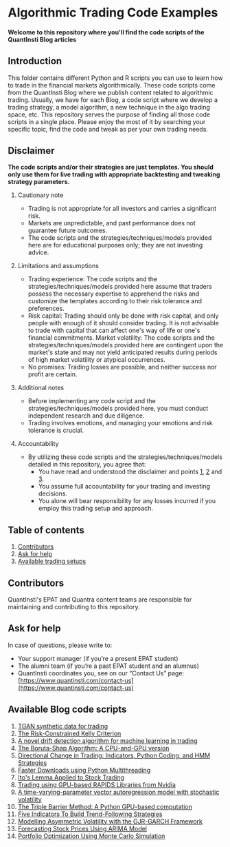 # Algorithmic Trading Code Examples
#### Welcome to this repository where you'll find the code scripts of the QuantInsti Blog articles

## Introduction 

This folder contains different Python and R scripts you can use to learn how to trade in the financial markets algorithmically. These code scripts come from the QuantInsti Blog where we publish content related to algorithmic trading. Usually, we have for each Blog, a code script where we develop a trading strategy, a model algorithm, a new technique in the algo trading space, etc. This repository serves the purpose of finding all those code scripts in a single place. Please enjoy the most of it by searching your specific topic, find the code and tweak as per your own trading needs.

## Disclaimer
**The code scripts and/or their strategies are just templates. You should only use them for live trading with appropriate backtesting and tweaking strategy parameters.**

1. Cautionary note <a id='one'></a>
   
    - Trading is not appropriate for all investors and carries a significant risk.
    - Markets are unpredictable, and past performance does not guarantee future outcomes.
    - The code scripts and the strategies/techniques/models provided here are for educational purposes only; they are not investing advice.
2. Limitations and assumptions <a id='two'></a>
    - Trading experience: The code scripts and the strategies/techniques/models provided here assume that traders possess the necessary expertise to apprehend the risks and customize the templates according to their risk tolerance and preferences.
    - Risk capital: Trading should only be done with risk capital, and only people with enough of it should consider trading. It is not advisable to trade with capital that can affect one's way of life or one's financial commitments.
    Market volatility: The code scripts and the strategies/techniques/models provided here are contingent upon the market's state and may not yield anticipated results during periods of high market volatility or atypical occurrences.
    - No promises: Trading losses are possible, and neither success nor profit are certain.
3. Additional notes <a id='three'></a>
    - Before implementing any code script and the strategies/techniques/models provided here, you must conduct independent research and due diligence.
    - Trading involves emotions, and managing your emotions and risk tolerance is crucial.
4. Accountability
    - By utilizing these code scripts and the strategies/techniques/models detailed in this repository, you agree that:
        - You have read and understood the disclaimer and points [1](#one), [2](#two) and [3](#three).
        - You assume full accountability for your trading and investing decisions.
        - You alone will bear responsibility for any losses incurred if you employ this trading setup and approach.

## Table of contents
1. [Contributors](#contributors)
2. [Ask for help](#help)
3. [Available trading setups](#setups)

<a id='contributors'></a>
## Contributors
QuantInsti's EPAT and Quantra content teams are responsible for maintaining and contributing to this repository.

<a id='help'></a>
## Ask for help
In case of questions, please write to:
- Your support manager (if you’re a present EPAT student)
- The alumni team (if you’re a past EPAT student and an alumnus)
- QuantInsti coordinates you, see on our “Contact Us” page: [https://www.quantinsti.com/contact-us](https://www.quantinsti.com/contact-us)

<a id='setups'></a>
## Available Blog code scripts

1. [TGAN synthetic data for trading](https://github.com/quantra-go-algo/Algorithmic-Trading-Code-Examples/tree/main/blog_articles/tgan-for-trading)
2. [The Risk-Constrained Kelly Criterion](https://github.com/quantra-go-algo/Algorithmic-Trading-Code-Examples/tree/main/blog_articles/risk-constrained-kelly-criterion)
3. [A novel drift detection algorithm for machine learning in trading](https://github.com/QuantInsti/Algorithmic-Trading-Code-Examples/tree/main/blog_articles/autoregressive_drift_detection_method)
4. [The Boruta-Shap Algorithm: A CPU-and-GPU version](https://github.com/QuantInsti/Algorithmic-Trading-Code-Examples/tree/main/blog_articles/boruta-shap-algorithm-using-cpu-and-gpu)
5. [Directional Change in Trading: Indicators, Python Coding, and HMM Strategies](https://github.com/QuantInsti/Algorithmic-Trading-Code-Examples/tree/main/blog_articles/directional-change-for-trading)
6. [Faster Downloads using Python Multithreading](https://github.com/QuantInsti/Algorithmic-Trading-Code-Examples/tree/main/blog_articles/faster_downloads_python_multithreading)
7. [Ito's Lemma Applied to Stock Trading](https://github.com/QuantInsti/Algorithmic-Trading-Code-Examples/tree/main/blog_articles/ito_lemma_applied_to_stock_trading)
8. [Trading using GPU-based RAPIDS Libraries from Nvidia](https://github.com/QuantInsti/Algorithmic-Trading-Code-Examples/tree/main/blog_articles/rapids-libraries-from-nvidia-for-trading)
9. [A time-varying-parameter vector autoregression model with stochastic volatility](https://github.com/QuantInsti/Algorithmic-Trading-Code-Examples/tree/main/blog_articles/time-varying-parameter-vector-autoregression-model-with-stochastic-volatility)
10. [The Triple Barrier Method: A Python GPU-based computation](https://github.com/QuantInsti/Algorithmic-Trading-Code-Examples/tree/main/blog_articles/triple-barrier-method)
11. [Five Indicators To Build Trend-Following Strategies](https://github.com/QuantInsti/Algorithmic-Trading-Code-Examples/tree/main/blog_articles/build-trend-following-strategies)
12. [Modelling Asymmetric Volatility with the GJR-GARCH Framework](https://github.com/QuantInsti/Algorithmic-Trading-Code-Examples/tree/main/blog_articles/asymmetric-volatility-with-the-gjr-garch)
13. [Forecasting Stock Prices Using ARIMA Model](https://github.com/QuantInsti/Algorithmic-Trading-Code-Examples/tree/main/blog_articles/stock-prices-using-arima-model)
14. [Portfolio Optimization Using Monte Carlo Simulation](https://github.com/QuantInsti/Algorithmic-Trading-Code-Examples/tree/main/blog_articles/portfolio-optimization-using-monte-carlo-simulation)
